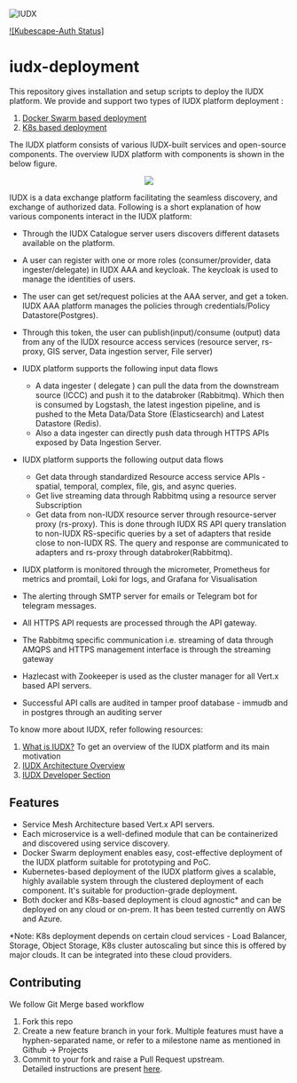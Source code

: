 ![IUDX](./docs/iudx.png)


[![Kubescape-Auth Status]](https://jenkins.iudx.io/job/iudx%20aaa-server%20(master)%20pipeline/lastBuild/)

# iudx-deployment
This repository gives installation and setup scripts to deploy the IUDX platform. We provide and support two types of IUDX platform deployment : 
1. [Docker Swarm based deployment](./Docker-Swarm-deployment/single-node/README.md)
2. [K8s based deployment](./K8s-deployment/README.md)

The IUDX platform consists of various IUDX-built services and open-source components. The overview IUDX platform with components is shown in the below figure.
<p align="center">
<img src="./docs/deployment_overview.png">
</p>
IUDX is a data exchange platform facilitating the seamless discovery, and exchange of authorized data. Following is a short explanation of how various components interact in the IUDX platform:

- Through the IUDX Catalogue server users discovers different datasets available on the platform.
- A user can register with one or more roles (consumer/provider, data ingester/delegate)  in IUDX AAA and keycloak. The keycloak is used to manage the identities of users.
 
- The user can get set/request policies at the AAA server, and get a token. IUDX AAA platform manages the policies through credentials/Policy Datastore(Postgres).

- Through this token, the user can publish(input)/consume (output) data from any of the  IUDX resource access services (resource server, rs-proxy, GIS server, Data ingestion server, File server)
 
- IUDX platform supports the following input data flows
  - A data ingester ( delegate ) can pull the data from the downstream source (ICCC) and push it to the databroker (Rabbitmq). Which then is consumed by Logstash, the latest ingestion pipeline, and is pushed to the Meta Data/Data Store (Elasticsearch) and Latest Datastore (Redis).
  - Also a data ingester can directly push data through HTTPS APIs exposed by Data Ingestion Server.

- IUDX platform supports the following output data flows
  - Get data through standardized Resource access service APIs - spatial, temporal, complex, file, gis, and async queries.
  - Get live streaming data through Rabbitmq using a resource server Subscription
  - Get data from non-IUDX resource server through resource-server proxy (rs-proxy). This is done through IUDX RS API query translation to non-IUDX RS-specific queries by a set of adapters that reside close to non-IUDX RS. The query and response are communicated to adapters and rs-proxy through databroker(Rabbitmq). 

- IUDX platform is monitored through the micrometer, Prometheus for metrics and promtail, Loki for logs, and Grafana for Visualisation 
-  The alerting through SMTP server for emails or Telegram bot for telegram messages.
- All HTTPS API requests are processed through the API gateway.
- The Rabbitmq specific communication i.e. streaming of data through AMQPS and HTTPS management interface is through the streaming gateway
- Hazlecast with Zookeeper is used as the cluster manager for all Vert.x based API servers.
- Successful API calls are audited in tamper proof database - immudb and in postgres through an auditing server

To know more about IUDX, refer following resources: 
1. [What is IUDX?](https://youtu.be/uWdmHztFrqs) To get an overview of the IUDX platform and its main motivation
2. [IUDX Architecture Overview](https://www.youtube.com/watch?v=FeiZz0fJi5w)
3. [IUDX Developer Section](https://iudx.org.in/developers/)


## Features
- Service Mesh Architecture based Vert.x API servers.
- Each microservice is a well-defined module that can be containerized and discovered using service discovery. 
- Docker Swarm deployment enables easy, cost-effective deployment of the IUDX platform suitable for prototyping and PoC.
- Kubernetes-based deployment of the IUDX platform gives a scalable, highly available system through the clustered deployment of each component. It's suitable for production-grade deployment.
- Both docker and K8s-based deployment is cloud agnostic* and can be deployed on any cloud or on-prem. It 
has been tested currently on AWS and Azure.


\*Note: K8s deployment depends on certain cloud services - Load Balancer, Storage, Object Storage, K8s cluster autoscaling but since this is offered by major clouds. It can be integrated into these cloud providers.
## Contributing
We follow Git Merge based workflow
1. Fork this repo
2. Create a new feature branch in your fork. Multiple features must have a hyphen-separated name, or refer to a milestone name as mentioned in Github -> Projects 
3. Commit to your fork and raise a Pull Request upstream. <br>
Detailed instructions are present [here](docs/git-commands.md).